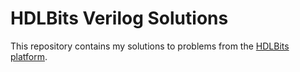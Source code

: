 # HDLBits Verilog Solutions

This repository contains my solutions to problems from the [HDLBits platform](https://hdlbits.01xz.net/).
